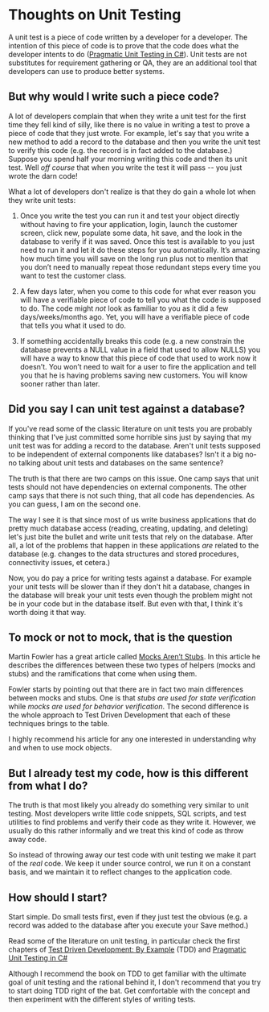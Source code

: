 # Thoughts on Unit Testing
A unit test is a piece of code written by a developer for a developer. The intention of this piece of code is to prove that the code does what the developer intents to do ([Pragmatic Unit Testing in C#](http://www.pragmaticprogrammer.com/titles/utc2/)). Unit tests are not substitutes for requirement gathering or QA, they are an additional tool that developers can use to produce better systems.


## But why would I write such a piece code?

A lot of developers complain that when they write a unit test for the first time they fell kind of silly, like there is no value in writing a test to prove a piece of code that they just wrote. For example, let's say that you write a new method to add a record to the database and then you write the unit test to verify this code (e.g. the record is in fact added to the database.) Suppose you spend half your morning writing this code and then its unit test. Well *off course* that when you write the test it will pass -- you just wrote the darn code!

What a lot of developers don't realize is that they do gain a whole lot when they write unit tests:

1. Once you write the test you can run it and test your object directly without having to fire your application, login, launch the customer screen, click new, populate some data, hit save, and the look in the database to verify if it was saved. Once this test is available to you just need to run it and let it do these steps for you automatically. It’s amazing how much time you will save on the long run plus not to mention that you don’t need to manually repeat those redundant steps every time you want to test the customer class.

2. A few days later, when you come to this code for what ever reason you will have a verifiable piece of code to tell you what the code is supposed to do. The code might *not* look as familiar to you as it did a few days/weeks/months ago. Yet, you will have a verifiable piece of code that tells you what it used to do.

3. If something accidentally breaks this code (e.g. a new constrain the database prevents a NULL value in a field that used to allow NULLS) you will have a way to know that this piece of code that used to work now it doesn’t. You won’t need to wait for a user to fire the application and tell you that he is having problems saving new customers. You will know sooner rather than later.


## Did you say I can unit test against a database?

If you've read some of the classic literature on unit tests you are probably thinking that I've just committed some horrible sins just by saying that my unit test was for adding a record to the database. Aren't unit tests supposed to be independent of external components like databases? Isn't it a big no-no talking about unit tests and databases on the same sentence?

The truth is that there are two camps on this issue. One camp says that unit tests should not have dependencies on external components. The other camp says that there is not such thing, that all code has dependencies. As you can guess, I am on the second one.

The way I see it is that since most of us write business applications that do pretty much database access (reading, creating, updating, and deleting) let's just bite the bullet and write unit tests that rely on the database. After all, a lot of the problems that happen in these applications *are* related to the database (e.g. changes to the data structures and stored procedures, connectivity issues, et cetera.)

Now, you do pay a price for writing tests against a database. For example your unit tests will be slower than if they don't hit a database, changes in the database will break your unit tests even though the problem might not be in your code but in the database itself. But even with that, I think it's worth doing it that way.


## To mock or not to mock, that is the question

Martin Fowler has a great article called [Mocks Aren’t Stubs](http://www.martinfowler.com/articles/mocksArentStubs.html). In this article he describes the differences between these two types of helpers (mocks and stubs) and the ramifications that come when using them.

Fowler starts by pointing out that there are in fact two main differences between mocks and stubs. One is that *stubs are used for state verification* while *mocks are used for behavior verification*. The second difference is the whole approach to Test Driven Development that each of these techniques brings to the table.

I highly recommend his article for any one interested in understanding why and when to use mock objects.


## But I already test my code, how is this different from what I do?

The truth is that most likely you already do something very similar to unit testing. Most developers write little code snippets, SQL scripts, and test utilities to find problems and verify their code as they write it. However, we usually do this rather informally and we treat this kind of code as throw away code.

So instead of throwing away our test code with unit testing we make it part of the <em>real </em>code. We keep it under source control, we run it on a constant basis, and we maintain it to reflect changes to the application code.


## How should I start?

Start simple. Do small tests first, even if they just test the obvious (e.g. a record was added to the database after you execute your Save method.) 

Read some of the literature on unit testing, in particular check the first chapters of [Test Driven Development: By Example](http://www.amazon.com/Test-Driven-Development-Addison-Wesley-Signature/dp/0321146530)  (TDD) and [Pragmatic Unit Testing in C#](http://www.pragmaticprogrammer.com/titles/utc2/) 

Although I recommend the book on TDD to get familiar with the ultimate goal of unit testing and the rational behind it, I don't recommend that you try to start doing TDD right of the bat. Get comfortable with the concept and then experiment with the different styles of writing tests.